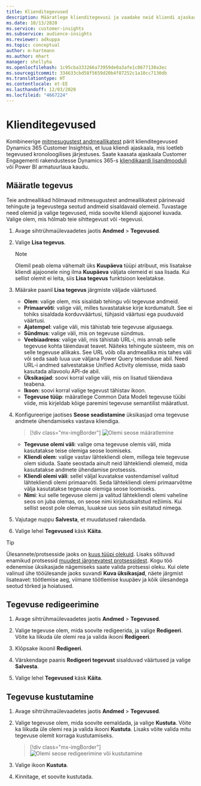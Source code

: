 ```yaml
---
title: Klienditegevused
description: Määratlege klienditegevusi ja vaadake neid kliendi ajaskaalal.
ms.date: 10/13/2020
ms.service: customer-insights
ms.subservice: audience-insights
ms.reviewer: adkuppa
ms.topic: conceptual
author: m-hartmann
ms.author: mhart
manager: shellyha
ms.openlocfilehash: 1c95cba333266a73959de0a3afe1c8677130a3ec
ms.sourcegitcommit: 334633cbd58f5659d20b4f87252c1a10cc7130db
ms.translationtype: HT
ms.contentlocale: et-EE
ms.lasthandoff: 12/03/2020
ms.locfileid: "4667224"
---
```

# <a name="customer-activities"></a>Klienditegevused

Kombineerige [mitmesugustest andmeallikatest](data-sources.md) pärit klienditegevused Dynamics 365 Customer Insightsis, et luua kliendi ajaskaala, mis loetleb tegevused kronoloogilises järjestuses. Saate kaasata ajaskaala Customer Engagementi rakendustesse Dynamics 365-s [kliendikaardi lisandmooduli](customer-card-add-in.md) või Power BI armatuurlaua kaudu.

## <a name="define-an-activity"></a>Määratle tegevus

Teie andmeallikad hõlmavad mitmesugustest andmeallikatest pärinevaid tehingute ja tegevustega seotud andmeid sisaldavaid olemeid. Tuvastage need olemid ja valige tegevused, mida soovite kliendi ajajoonel kuvada. Valige olem, mis hõlmab teie sihttegevust või -tegevusi.

1. Avage sihtrühmaülevaadetes jaotis **Andmed** > **Tegevused**.

1. Valige **Lisa tegevus**.

   > [!NOTE]
   > Olemil peab olema vähemalt üks **Kuupäeva** tüüpi atribuut, mis lisatakse kliendi ajajoonele ning ilma **Kuupäeva** väljata olemeid ei saa lisada. Kui sellist olemit ei leita, siis **Lisa tegevus** funktsioon keelatakse.

1. Määrake paanil **Lisa tegevus** järgmiste väljade väärtused.

   - **Olem**: valige olem, mis sisaldab tehingu või tegevuse andmeid.
   - **Primaarvõti**: valige väli, milles tuvastatakse kirje kordumatult. See ei tohiks sisaldada korduvväärtusi, tühjasid väärtusi ega puuduvaid väärtusi.
   - **Ajatempel**: valige väli, mis tähistab teie tegevuse algusaega.
   - **Sündmus**: valige väli, mis on tegevuse sündmus.
   - **Veebiaadress**: valige väli, mis tähistab URL-i, mis annab selle tegevuse kohta täiendavat teavet. Näiteks tehingute süsteem, mis on selle tegevuse allikaks. See URL võib olla andmeallika mis tahes väli või seda saab luua uue väljana Power Query teisenduse abil. Need URL-i andmed salvestatakse Unified Activity olemisse, mida saab kasutada allavoolu API-de abil.
   - **Üksikasjad**: soovi korral valige väli, mis on lisatud täiendava teabena.
   - **Ikoon**: soovi korral valige tegevust tähistav ikoon.
   - **Tegevuse tüüp**: määratlege Common Data Modeli tegevuse tüübi viide, mis kirjeldab kõige paremini tegevuse semantilist määratlust.

1. Konfigureerige jaotises **Seose seadistamine** üksikasjad oma tegevuse andmete ühendamiseks vastava kliendiga.

   > [!div class="mx-imgBorder"]
   > ![Olemi seose määratlemine](media/activities-entities-define.png "Olemi seose määratlemine")

    - **Tegevuse olemi väli**: valige oma tegevuse olemis väli, mida kasutatakse teise olemiga seose loomiseks.
    - **Kliendi olem**: valige vastav lähtekliendi olem, millega teie tegevuse olem siduda. Saate seostada ainult neid lähtekliendi olemeid, mida kasutatakse andmete ühendamise protsessis.
    - **Kliendi olemi väli**: sellel väljal kuvatakse vastendamisel valitud lähtekliendi olemi primaarvõti. Seda lähtekliendi olemi primaarvõtme välja kasutatakse tegevuse olemiga seose loomiseks.
    - **Nimi**: kui selle tegevuse olemi ja valitud lähtekliendi olemi vaheline seos on juba olemas, on seose nimi kirjutuskaitstud režiimis. Kui sellist seost pole olemas, luuakse uus seos siin esitatud nimega.

1. Vajutage nuppu **Salvesta**, et muudatused rakendada.

1. Valige lehel **Tegevused** käsk **Käita**.

> [!TIP]
> Ülesannete/protsesside jaoks on [kuus tüüpi olekuid](system.md#status-types). Lisaks sõltuvad enamikud protsessid [muudest järgnevatest protsessidest](system.md#refresh-policies). Kogu töö edenemise üksikasjade nägemiseks saate valida protsessi oleku. Kui olete valinud ühe tööülesande jaoks suvandi **Kuva üksikasjad**, näete järgmist lisateavet: töötlemise aeg, viimane töötlemise kuupäev ja kõik ülesandega seotud tõrked ja hoiatused.

## <a name="edit-an-activity"></a>Tegevuse redigeerimine

1. Avage sihtrühmaülevaadetes jaotis **Andmed** > **Tegevused**.

2. Valige tegevuse olem, mida soovite redigeerida, ja valige **Redigeeri**. Võite ka liikuda üle olemi rea ja valida ikooni **Redigeeri**.

3. Klõpsake ikoonil **Redigeeri**.

4. Värskendage paanis **Redigeeri tegevust** sisalduvad väärtused ja valige **Salvesta**.

5. Valige lehel **Tegevused** käsk **Käita**.

## <a name="delete-an-activity"></a>Tegevuse kustutamine

1. Avage sihtrühmaülevaadetes jaotis **Andmed** > **Tegevused**.

2. Valige tegevuse olem, mida soovite eemaldada, ja valige **Kustuta**. Võite ka liikuda üle olemi rea ja valida ikooni **Kustuta**. Lisaks võite valida mitu tegevuse olemit korraga kustutamiseks.
   > [!div class="mx-imgBorder"]
   > ![Olemi seose redigeerimine või kustutamine](media/activities-entities-edit-delete.png "Olemi seose redigeerimine või kustutamine")

3. Valige ikoon **Kustuta**.

4. Kinnitage, et soovite kustutada.
